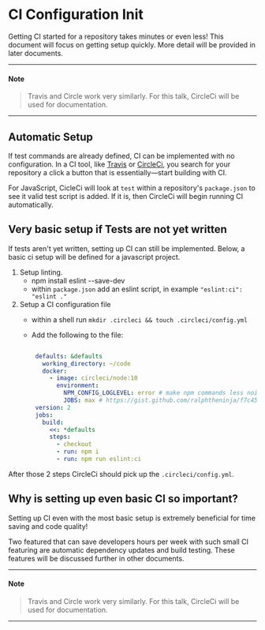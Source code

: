 # CI Configuration Init

Getting CI started for a repository takes minutes or even less! This document will focus on getting setup quickly. More detail will be provided in later documents.

----

#### Note

> Travis and Circle work very similarly. For this talk, CircleCi will be used for documentation.

----

## Automatic Setup

If test commands are already defined, CI can be implemented with no configuration. In a CI tool, like [Travis](https://travis-ci.org/) or [CircleCi](https://circleci.com/), you search for your repository a click a button that is essentially—start building with CI.

For JavaScript, CicleCi will look at `test` within a repository's `package.json` to see it valid test script is added. If it is, then CircleCi will begin running CI automatically.

## Very basic setup if Tests are not yet written

If tests aren't yet written, setting up CI can still be implemented. Below, a basic ci setup will be defined for a javascript project.

1. Setup linting.
   - npm install eslint --save-dev
   - within `package.json` add an eslint script, in example `"eslint:ci": "eslint ."`
1. Setup a CI configuration file
   - within a shell run `mkdir .circleci && touch .circleci/config.yml`
   - Add the following to the file:

     ```yml

      defaults: &defaults
        working_directory: ~/code
        docker:
          - image: circleci/node:10
            environment:
              NPM_CONFIG_LOGLEVEL: error # make npm commands less noisy
              JOBS: max # https://gist.github.com/ralphtheninja/f7c45bdee00784b41fed
      version: 2
      jobs:
        build:
          <<: *defaults
          steps:
            - checkout
            - run: npm i
            - run: npm run eslint:ci

     ```

After those 2 steps CircleCi should pick up the `.circleci/config.yml`.

## Why is setting up even basic CI so important?

Setting up CI even with the most basic setup is extremely beneficial for time saving and code quality!

Two featured that can save developers hours per week with such small CI featuring are automatic dependency updates and build testing. These features will be discussed further in other documents.

----

#### Note

> Travis and Circle work very similarly. For this talk, CircleCi will be used for documentation.

----
